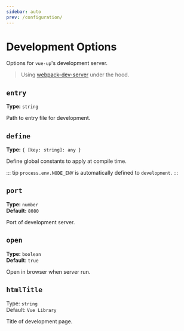 ```yaml
---
sidebar: auto
prev: /configuration/
---
```


# Development Options

Options for `vue-up`'s development server.

> Using [webpack-dev-server](https://github.com/webpack/webpack-dev-server) under the hood.

## `entry` <Badge type='warn' text='Required'/>
**Type:** `string`

Path to entry file for development.

## `define`
**Type:** `{ [key: string]: any }`

Define global constants to apply at compile time.

::: tip
`process.env.NODE_ENV` is automatically defined to `development`.
:::

## `port`
**Type:** `number`  
**Default:** `8080`

Port of development server.

## `open`
**Type:** `boolean`  
**Default**: `true`

Open in browser when server run.

## `htmlTitle`
Type: `string`  
Default: `Vue Library`

Title of development page.
